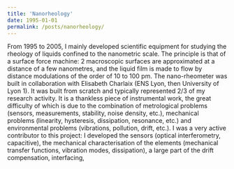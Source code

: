 ```yaml
---
title: 'Nanorheology'
date: 1995-01-01
permalink: /posts/nanorheology/
---
```


From 1995 to 2005, I mainly developed scientific equipment for studying the rheology of liquids confined to the nanometric scale. The principle is that of a surface force machine: 2 macroscopic surfaces are approximated at a distance of a few nanometres, and the liquid film is made to flow by distance modulations of the order of 10 to 100 pm. 
The nano-rheometer was built in collaboration with Elisabeth Charlaix (ENS Lyon, then University of Lyon 1). It was built from scratch and typically represented 2/3 of my research activity.  It is a thankless piece of instrumental work, the great difficulty of which is due to the combination of metrological problems (sensors, measurements, stability, noise density, etc.), mechanical problems (linearity, hysteresis, dissipation, resonance, etc.) and environmental problems (vibrations, pollution, drift, etc.). I was a very active contributor to this project: I developed the sensors (optical interferometry, capacitive), the mechanical characterisation of the elements (mechanical transfer functions, vibration modes, dissipation), a large part of the drift compensation, interfacing, 